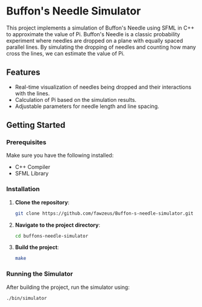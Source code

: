 # Buffon's Needle Simulator

This project implements a simulation of Buffon's Needle using SFML in C++ to approximate the value of Pi. Buffon's Needle is a classic probability experiment where needles are dropped on a plane with equally spaced parallel lines. By simulating the dropping of needles and counting how many cross the lines, we can estimate the value of Pi.

## Features

- Real-time visualization of needles being dropped and their interactions with the lines.
- Calculation of Pi based on the simulation results.
- Adjustable parameters for needle length and line spacing.

## Getting Started

### Prerequisites

Make sure you have the following installed:

- C++ Compiler
- SFML Library

### Installation

1. **Clone the repository**:

   ```sh
   git clone https://github.com/fawzeus/Buffon-s-needle-simulator.git
   ```

2. **Navigate to the project directory**:

   ```sh
   cd buffons-needle-simulator
   ```

3. **Build the project**:
   ```sh
   make
   ```

### Running the Simulator

After building the project, run the simulator using:

```sh
./bin/simulator
```
